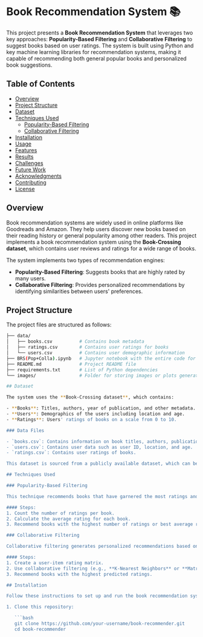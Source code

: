# Book Recommendation System 📚

This project presents a **Book Recommendation System** that leverages two key approaches: **Popularity-Based Filtering** and **Collaborative Filtering** to suggest books based on user ratings. The system is built using Python and key machine learning libraries for recommendation systems, making it capable of recommending both general popular books and personalized book suggestions.

## Table of Contents

- [Overview](#overview)
- [Project Structure](#project-structure)
- [Dataset](#dataset)
- [Techniques Used](#techniques-used)
  - [Popularity-Based Filtering](#popularity-based-filtering)
  - [Collaborative Filtering](#collaborative-filtering)
- [Installation](#installation)
- [Usage](#usage)
- [Features](#features)
- [Results](#results)
- [Challenges](#challenges)
- [Future Work](#future-work)
- [Acknowledgments](#acknowledgments)
- [Contributing](#contributing)
- [License](#license)

## Overview

Book recommendation systems are widely used in online platforms like Goodreads and Amazon. They help users discover new books based on their reading history or general popularity among other readers. This project implements a book recommendation system using the **Book-Crossing dataset**, which contains user reviews and ratings for a wide range of books.

The system implements two types of recommendation engines:
- **Popularity-Based Filtering**: Suggests books that are highly rated by many users.
- **Collaborative Filtering**: Provides personalized recommendations by identifying similarities between users' preferences.

## Project Structure

The project files are structured as follows:

```bash
├── data/
│   ├── books.csv          # Contains book metadata
│   ├── ratings.csv        # Contains user ratings for books
│   └── users.csv          # Contains user demographic information
├── BRS(Pop+Colla).ipynb   # Jupyter notebook with the entire code for the recommender system
├── README.md              # Project README file
├── requirements.txt       # List of Python dependencies
└── images/                # Folder for storing images or plots generated during analysis

## Dataset

The system uses the **Book-Crossing dataset**, which contains:

- **Books**: Titles, authors, year of publication, and other metadata.
- **Users**: Demographics of the users including location and age.
- **Ratings**: Users' ratings of books on a scale from 0 to 10.

### Data Files

- `books.csv`: Contains information on book titles, authors, publication year, ISBN, etc.
- `users.csv`: Contains user data such as user ID, location, and age.
- `ratings.csv`: Contains user ratings of books.

This dataset is sourced from a publicly available dataset, which can be accessed at the following [link](http://www2.informatik.uni-freiburg.de/~cziegler/BX/).

## Techniques Used

### Popularity-Based Filtering

This technique recommends books that have garnered the most ratings and/or have the highest average ratings. It works well for new users with no prior ratings because it relies on the overall popularity of books.

#### Steps:
1. Count the number of ratings per book.
2. Calculate the average rating for each book.
3. Recommend books with the highest number of ratings or best average ratings.

### Collaborative Filtering

Collaborative filtering generates personalized recommendations based on user-item interactions. It leverages the concept that users who agreed on past ratings will likely agree in the future as well. This project uses **Surprise** library to implement collaborative filtering with matrix factorization.

#### Steps:
1. Create a user-item rating matrix.
2. Use collaborative filtering (e.g., **K-Nearest Neighbors** or **Matrix Factorization**) to predict ratings for books the user hasn’t interacted with yet.
3. Recommend books with the highest predicted ratings.

## Installation

Follow these instructions to set up and run the book recommendation system on your local machine:

1. Clone this repository:

   ```bash
   git clone https://github.com/your-username/book-recommender.git
   cd book-recommender
